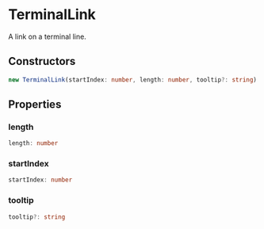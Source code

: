 # TerminalLink

A link on a terminal line.

## Constructors

```typescript
new TerminalLink(startIndex: number, length: number, tooltip?: string): TerminalLink
```

## Properties

### length

```typescript
length: number
```

### startIndex

```typescript
startIndex: number
```

### tooltip

```typescript
tooltip?: string
```

